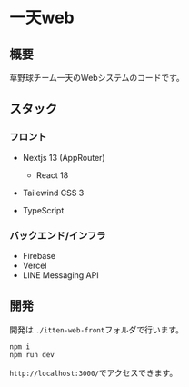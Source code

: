 # 一天web

## 概要

草野球チーム一天のWebシステムのコードです。



## スタック

### フロント

* Nextjs 13 (AppRouter)
  * React 18

* Tailewind CSS 3
* TypeScript

### バックエンド/インフラ

* Firebase
* Vercel
* LINE Messaging API



## 開発

開発は `./itten-web-front`フォルダで行います。

```
npm i
npm run dev
```

`http://localhost:3000/`でアクセスできます。







